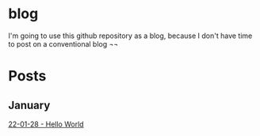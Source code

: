 # blog
I'm going to use this github repository as a blog, because I don't have time to post on a conventional blog ¬¬


# Posts

## January

[22-01-28 - Hello World](./2022-01/28.md)